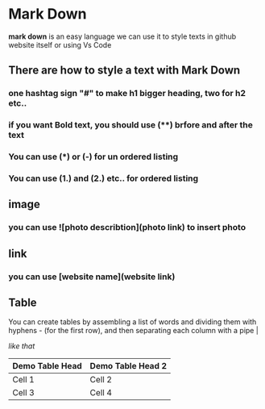 # Mark Down

**mark down** is an easy language we can use it to style texts in github  website itself or using Vs Code


## There are how to style a text with Mark Down

### one hashtag sign "#" to make h1 bigger heading, two for h2 etc..
### if you want **Bold** text, you should use (**) brfore and after the text 
### You can use (*) or (-) for un ordered listing  
### You can use (1.) and (2.) etc.. for ordered listing  

## image
### you can use ![photo describtion](photo link) to insert photo

## link
### you can use [website name](website link)

## Table

You can create tables by assembling a list of words and dividing them with hyphens - (for the first row), and then separating each column with a pipe |

*like that*

Demo Table Head | Demo Table Head 2
--------------- | -----------------
Cell 1 | Cell 2
Cell 3 | Cell 4